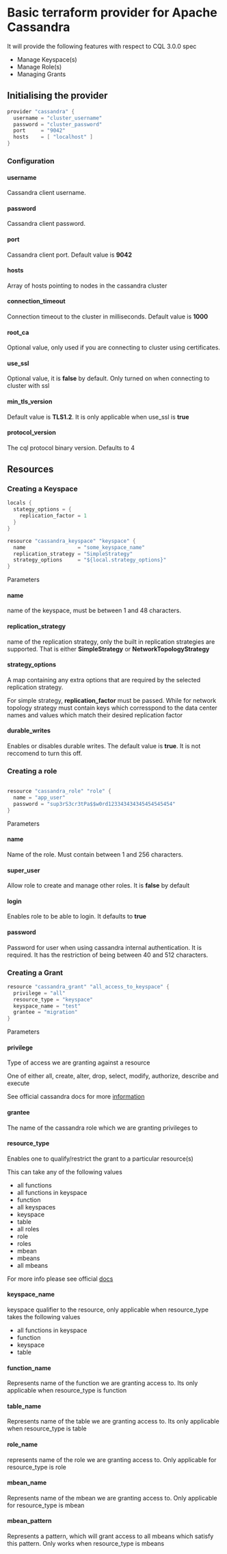 # Basic terraform provider for Apache Cassandra

It will provide the following features with respect to CQL 3.0.0 spec
- Manage Keyspace(s)
- Manage Role(s)
- Managing Grants

## Initialising the provider

```java
provider "cassandra" {
  username = "cluster_username"
  password = "cluster_password"
  port     = "9042"
  hosts    = [ "localhost" ]
}
```

### Configuration

#### username

Cassandra client username.

#### password

Cassandra client password.

#### port

Cassandra client port. Default value is __9042__

#### hosts

Array of hosts pointing to nodes in the cassandra cluster

#### connection_timeout

Connection timeout to the cluster in milliseconds. Default value is __1000__

#### root_ca

Optional value, only used if you are connecting to cluster using certificates.

#### use_ssl

Optional value, it is __false__ by default. Only turned on when connecting to cluster with ssl

#### min_tls_version

Default value is __TLS1.2__. It is only applicable when use_ssl is __true__

#### protocol_version

The cql protocol binary version. Defaults to 4

## Resources

### Creating a Keyspace

```java
locals {
  stategy_options = {
    replication_factor = 1
  }
}

resource "cassandra_keyspace" "keyspace" {
  name                 = "some_keyspace_name"
  replication_strategy = "SimpleStrategy"
  strategy_options     = "${local.strategy_options}"
}

```

Parameters

#### name

name of the keyspace, must be between 1 and 48 characters.

#### replication_strategy

name of the replication strategy, only the built in replication strategies are supported. That is either __SimpleStrategy__ or __NetworkTopologyStrategy__

#### strategy_options
A map containing any extra options that are required by the selected replication strategy.

For simple strategy, **replication_factor** must be passed. While for network topology strategy must contain keys which corresspond to the data center names and values which match their desired replication factor

#### durable_writes

Enables or disables durable writes. The default value is __true__. It is not reccomend to turn this off.


### Creating a role

```java

resource "cassandra_role" "role" {
  name = "app_user"
  password = "sup3rS3cr3tPa$$w0rd123343434345454545454"
}

```

Parameters

#### name

Name of the role. Must contain between 1 and 256 characters.

#### super_user

Allow role to create and manage other roles. It is __false__ by default

#### login

Enables role to be able to login. It defaults to __true__

#### password

Password for user when using cassandra internal authentication.
It is required. It has the restriction of being between 40 and 512 characters.

### Creating a Grant

```java
resource "cassandra_grant" "all_access_to_keyspace" {
  privilege = "all"
  resource_type = "keyspace"
  keyspace_name = "test"
  grantee = "migration"
}
```

Parameters

#### privilege

Type of access we are granting against a resource

One of either all, create, alter, drop, select, modify, authorize, describe and execute

See official cassandra docs for more [information](https://docs.datastax.com/en/cql/3.3/cql/cql_reference/cqlGrant.html)


#### grantee

The name of the cassandra role which we are granting privileges to

#### resource_type

Enables one to qualify/restrict the grant to a particular resource(s)

This can take any of the following values

- all functions
- all functions in keyspace
- function
- all keyspaces
- keyspace
- table
- all roles
- role
- roles
- mbean
- mbeans
- all mbeans

For more info please see official [docs](https://docs.datastax.com/en/cql/3.3/cql/cql_reference/cqlGrant.html)

#### keyspace_name

keyspace qualifier to the resource, only applicable when resource_type takes the following values

- all functions in keyspace
- function
- keyspace
- table

#### function_name

Represents name of the function we are granting access to. Its only applicable when resource_type is function


#### table_name

Represents name of the table we are granting access to. Its only applicable when resource_type is table

#### role_name

represents name of the role we are granting access to. Only applicable for resource_type is role

#### mbean_name

Represents name of the mbean we are granting access to. Only applicable for resource_type is mbean

#### mbean_pattern

Represents a pattern, which will grant access to all mbeans which satisfy this pattern. Only works when resource_type is mbeans
